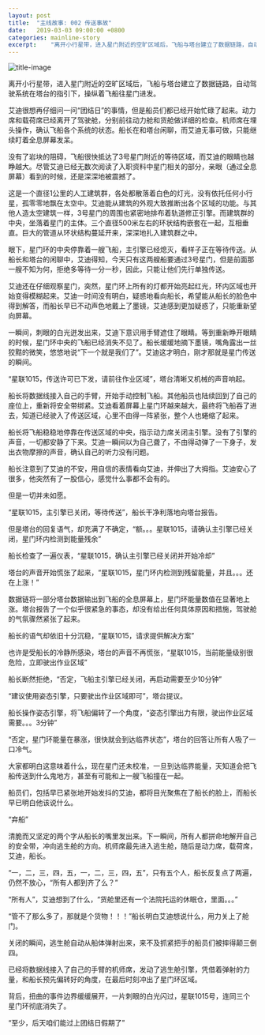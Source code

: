 ```yaml
---
layout: post
title:  "主线故事: 002 传送事故"
date:   2019-03-03 09:00:00 +0800
categories: mainline-story
excerpt:    "离开小行星带，进入星门附近的空旷区域后，飞船与塔台建立了数据链路，自动驾驶系统在塔台的指引下，操纵着飞船往星门进发..."
---
```


![title-image](https://canhead-cn.oss-cn-beijing.aliyuncs.com/wormhole.jpg)

离开小行星带，进入星门附近的空旷区域后，飞船与塔台建立了数据链路，自动驾驶系统在塔台的指引下，操纵着飞船往星门进发。  

艾迪很想再仔细问一问“团结日”的事情，但是船员们都已经开始忙碌了起来。动力席和载荷席已经离开了驾驶舱，分别前往动力舱和货舱做详细的检查。机师席在埋头操作，确认飞船各个系统的状态。船长在和塔台闲聊，而艾迪无事可做，只能继续盯着全息屏幕发呆。  

没有了岩块的阻碍，飞船很快抵达了3号星门附近的等待区域，而艾迪的眼睛也越睁越大。尽管艾迪已经无数次阅读了入职资料中星门相关的部分，亲眼（通过全息屏幕）看到的时候，还是深深地被震撼了。  

这是一个直径1公里的人工建筑群，各处都散落着白色的灯光，没有依托任何小行星，孤零零地飘在太空中。艾迪能从建筑的外观大致推断出各个区域的功能。与其他人造太空建筑一样，3号星门的周围也紧密地排布着轨道修正引擎。而建筑群的中央，坐落着星门的主体。三个直径500米左右的环状结构嵌套在一起，互相垂直。巨大的管道从环状结构蔓延开来，深深地扎入建筑群之中。  

眼下，星门环的中央停靠着一艘飞船，主引擎已经熄灭，看样子正在等待传送。从船长和塔台的闲聊中，艾迪得知，今天只有这两艘船要通过3号星门，但是前面那一艘不知为何，拒绝多等待一分一秒，因此，只能让他们先行单独传送。  

艾迪还在仔细观察星门，突然，星门环上所有的灯都开始亮起红光，环内区域也开始变得模糊起来。艾迪一时间没有明白，疑惑地看向船长，希望能从船长的脸色中得到解答，而船长早已不动声色地戴上了墨镜，艾迪感到更加疑惑了，只能重新望向屏幕。  

一瞬间，刺眼的白光迸发出来，艾迪下意识用手臂遮住了眼睛。等到重新睁开眼睛的时候，星门环中央的飞船已经消失不见了。船长缓缓地摘下墨镜，嘴角露出一丝狡黠的微笑，悠悠地说“下一个就是我们了”。艾迪这才明白，刚才那就是星门传送的瞬间。  

“星联1015，传送许可已下发，请前往作业区域”，塔台清晰又机械的声音响起。  

船长将数据线接入自己的手臂，开始手动控制飞船。其他船员也陆续回到了自己的座位上，重新将安全带绑紧。艾迪看着屏幕上星门环越来越大，最终将飞船吞了进去，知道已经驶入了传送区域，心里不由得一阵紧张，整个人也蜷缩了起来。  

船长将飞船稳稳地停靠在传送区域的中央，指示动力席关闭主引擎。没有了引擎的声音，一切都安静了下来。艾迪一瞬间以为自己聋了，不由得动弹了一下身子，发出衣物摩擦的声音，确认自己的听力没有问题。  

船长注意到了艾迪的不安，用自信的表情看向艾迪，并伸出了大拇指。艾迪安心了很多，他突然有了一股信心，感觉什么事都不会有的。  

但是一切并未如愿。  

“星联1015，主引擎已关闭，等待传送”，船长干净利落地向塔台报告。  

但是塔台的回复语气，却充满了不确定，“额。。。星联1015，请确认主引擎已经关闭，星门环内检测到能量残余”  

船长检查了一遍仪表，“星联1015，确认主引擎已经关闭并开始冷却”  

塔台的声音开始慌张了起来，“星联1015，星门环内检测到残留能量，并且。。。还在上涨！”  

数据链将一部分塔台数据输出到飞船的全息屏幕上，星门环能量数值在显著地上涨。塔台报告了一个似乎很紧急的事态，却没有给出任何具体原因和措施，驾驶舱的气氛骤然紧张了起来。  

船长的语气却依旧十分沉稳，“星联1015，请求提供解决方案”  

也许是受船长的冷静所感染，塔台的声音不再慌张，“星联1015，当前能量级别很危险，立即驶出作业区域”  

船长断然拒绝，“否定，飞船主引擎已经关闭，再启动需要至少10分钟”  

“建议使用姿态引擎，只要驶出作业区域即可”，塔台提议。  

船长操作姿态引擎，将飞船偏转了一个角度，“姿态引擎出力有限，驶出作业区域需要。。。3分钟”  

“否定，星门环能量在暴涨，很快就会到达临界状态”，塔台的回答让所有人吸了一口冷气。  

大家都明白这意味着什么，现在星门还未校准，一旦到达临界能量，天知道会把飞船传送到什么鬼地方，甚至有可能和上一艘飞船撞在一起。  

船员们，包括早已紧张地开始发抖的艾迪，都将目光聚焦在了船长的脸上，而船长早已明白他该说什么。  

“弃船”  

清脆而又坚定的两个字从船长的嘴里发出来。下一瞬间，所有人都拼命地解开自己的安全带，冲向逃生舱的方向。机师席最先进入逃生舱，随后是动力席，载荷席，艾迪，船长。  

“一，二，三，四，五，一，二，三，四，五”，只有五个人，船长反复点了两遍，仍然不放心，“所有人都到齐了么？”  

“所有人”，艾迪想到了什么，“货舱里还有一个法院托运的休眠仓，里面。。。”  

“管不了那么多了，那就是个货物！！！”船长明白艾迪想说什么，用力关上了舱门。  

关闭的瞬间，逃生舱自动从船体弹射出来，来不及抓紧把手的船员们被摔得颠三倒四。  

已经将数据线接入了自己的手臂的机师席，发动了逃生舱引擎，凭借着弹射的力量，和船长预先偏转好的角度，在最后时刻冲出了星门环区域。  

背后，扭曲的事件边界缓缓展开，一片刺眼的白光闪过，星联1015号，连同三个星门环彻底消失了。  

“至少，后天咱们能过上团结日假期了”
